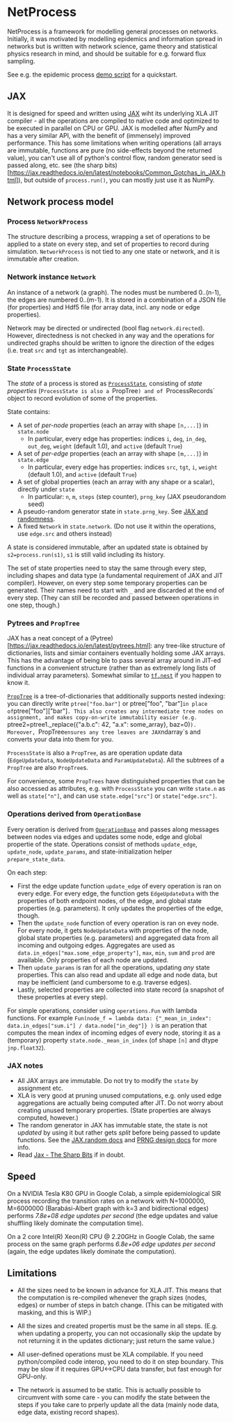 # NetProcess

NetProcess is a framework for modelling general processes on networks. Initially, it was motivated by modelling epidemics and information spread in networks but is written with network science, game theory and statistical physics research in mind, and should be suitable for e.g. forward flux sampling.

See e.g. the epidemic process [demo script](https://github.com/gavento/netprocess/blob/master/netprocess/scripts/epi_demo.py) for a quickstart.

## JAX

It is designed for speed and written using [JAX](https://jax.readthedocs.io/en/latest/) wiht its underlying XLA JIT compiler - all the operations are compiled to native code and optimized to be executed in parallel on CPU or GPU. JAX is modelled after NumPy and has a very similar API, with the benefit of (immensely) improved performance. This has some limitations when writing operations (all arrays are immutable, functions are pure (no side-effects beyond the returned value), you can't use all of python's control flow, random generator seed is passed along, etc. see (the sharp bits)[https://jax.readthedocs.io/en/latest/notebooks/Common_Gotchas_in_JAX.html]), but outside of `process.run()`, you can mostly just use it as NumPy.

## Network process model

### Process `NetworkProcess`

The structure describing a process, wrapping a set of operations to be applied to a state on every step, and set of properties to record during simulation.
`NetworkProcess` is not tied to any one state or network, and it is immutable after creation.

### Network instance `Network`

An instance of a network (a graph). The nodes must be numbered 0..(n-1), the edges are numbered 0..(m-1).
It is stored in a combination of a JSON file (for properties) and Hdf5 file (for array data, incl. any node or edge properties).

Network may be directed or undirected (bool flag `network.directed`). However, directedness is not checked in any way and the operations for undirected graphs should be written to ignore the direction of the edges (i.e. treat `src` and `tgt` as interchangeable).

### State `ProcessState`

The *state* of a process is stored as [`ProcessState`](https://github.com/gavento/netprocess/blob/master/netprocess/network_process/state.py), consisting of _state properties_ (`ProcessState is also a `PropTree`) and of `ProcessRecords` object to record evolution of some of the properties.

State contains:
* A set of _per-node_ properties (each an array with shape `[n,...]`) in `state.node`
  * In particular, every edge has properties: indices `i`, `deg`, `in_deg`, `out_deg`, `weight` (default 1.0), and `active` (default `True`)
* A set of _per-edge_ properties (each an array with shape `[m,...]`) in `state.edge`
  * In particular, every edge has properties: indices `src`, `tgt`, `i`, `weight` (default 1.0), and `active` (default `True`)
* A set of global properties (each an array with any shape or a scalar), directly under `state`
  * In particular: `n`, `m`, `steps` (step counter), `prng_key` (JAX pseudorandom seed)
* A pseudo-random generator state in `state.prng_key`. See [JAX and randomness](https://jax.readthedocs.io/en/latest/jax.random.html).
* A fixed `Network` in `state.network`. (Do not use it within the operations, use `edge.src` and others instead)

A state is considered immutable, after an updated state is obtained by `s2=process.run(s1)`, `s1` is still valid including its history.

The set of state properties need to stay the same through every step, including shapes and data type (a fundamental requirement of JAX and JIT compiler). However, on every step some temporary properties can be generated. Their names need to start with `_` and are discarded at the end of every step. (They can still be recorded and passed between operations in one step, though.)

### Pytrees and `PropTree`

JAX has a neat concept of a (Pytree)[https://jax.readthedocs.io/en/latest/pytrees.html]: any tree-like structure of dictionaries, lists and simiar containers eventually holding some JAX arrays. This has the advantage of being ble to pass several array around in JIT-ed functions in a convenient structure (rather than as extremely long lists of individual array parameters). Somewhat similar to [`tf.nest`](https://www.tensorflow.org/api_docs/python/tf/nest) if you happen to know it.

[`PropTree`](https://github.com/gavento/netprocess/blob/master/netprocess/utils/prop_tree.py) is a tree-of-dictionaries that additionally supports nested indexing: you can directly write `ptree["foo.bar"]` or ptree["foo", "bar"]` in place of `ptree["foo"]["bar"]`. This also creates any intermediate tree nodes on assignment, and makes copy-on-write immutability easier (e.g. `ptree2=ptree1._replace({"a.b.c": 42, "a.x": some_array}, baz=0)`). Moreover, `PropTree` ensures any tree leaves are JAX `ndarray`s and converts your data into them for you.

`ProcessState` is also a `PropTree`, as are operation update data (`EdgeUpdateData`, `NodeUpdateData` and `ParamUpdateData`). All the subtrees of a `PropTree` are also `PropTree`s.

For convenience, some `PropTrees` have distinguished properties that can be also accessed as attributes, e.g. with `ProcessState` you can write `state.n` as well as `state["n"]`, and can use `state.edge["src"]` or `state["edge.src"]`.

### Operations derived from `OperationBase`

Every oeration is derived from [`OperationBase`](https://github.com/gavento/netprocess/blob/master/netprocess/network_process/operation.py) and passes along messages between nodes via edges and updates some node, edge and global propertie of the state. Operations consist of methods `update_edge`, `update_node`, `update_params`, and state-initialization helper `prepare_state_data`.

On each step:

* First the edge update function `update_edge` of every operation is ran on every edge. For every edge, the function gets `EdgeUpdateData` with the properties of both endpoint nodes, of the edge, and global state properties (e.g. parameters). It only updates the properties of the edge, though.
* Then the `update_node` function of every operation is ran on evey node. For every node, it gets `NodeUpdateData` with properties of the node, global state properties (e.g. parameters) and aggregated data from all incoming and outgoing edges. Aggregates are used as `data.in_edges["max.some_edge_property"]`, `max`, `min`, `sum` and `prod` are available. Only properties of each node are updated.
* Then `update_params` is ran for all the operations, updating _any_ state properties. This can also read and update all edge and node data, but may be inefficient (and cumbersome to e.g. traverse edges).
* Lastly, selected properties are collected into state record (a snapshot of these properties at every step).

For simple operations, consider using `operations.Fun` with lambda functions. For example `Fun(node_f = lambda data: {"_mean_in_index": data.in_edges["sum.i"] / data.node["in_deg"]} )` is an peration that computes the mean index of incoming edges of every node, storing it as a (temporary) property `state.node._mean_in_index` (of shape `[n]` and dtype `jnp.float32`).

### JAX notes

* All JAX arrays are immutable. Do not try to modify the `state` by assignment etc.
* XLA is very good at pruning unused computations, e.g. only used edge aggregations are actually being computed after JIT. Do not worry about creating unused temporary properties. (State properties are always computed, however.)
* The random generator in JAX has immutable state, the state is not *updated* by using it but rather gets *split* before being passed to update functions. See the [JAX.random docs](https://jax.readthedocs.io/en/latest/jax.random.html) and [PRNG design docs](https://github.com/google/jax/blob/master/design_notes/prng.md) for more info.
* Read [Jax - The Sharp Bits](https://jax.readthedocs.io/en/latest/notebooks/Common_Gotchas_in_JAX.html) if in doubt.

## Speed

On a NVIDIA Tesla K80 GPU in Google Colab, a simple epidemiological SIR process recording the transition rates on a network with N=1000000, M=6000000 (Barabási-Albert graph with k=3 and bidirectional edges) performs *7.8e+08 edge updates per second* (the edge updates and value shuffling likely dominate the computation time).

On a 2 core Intel(R) Xeon(R) CPU @ 2.20GHz in Google Colab, the same process on the same graph performs *6.8e+06 edge updates per second* (again, the edge updates likely dominate the computation).


## Limitations

* All the sizes need to be known in advance for XLA JIT. This means that the computation is re-compiled whenever the graph sizes (nodes, edges) or number of steps in batch change.
(This can be mitigated with masking, and this is WIP.)

* All the sizes and created propertis must be the same in all steps. (E.g. when updating a property, you can not occasionally skip the update by not returning it in the updates dictionary; just return the same value.)

* All user-defined operations must be XLA compilable. If you need python/compiled code interop, you need to do it on step boundary. This may be slow if it requires GPU<->CPU data transfer, but fast enough for GPU-only.

* The network is assumed to be static. This is actually possible to circumvent with some care - you can modify the state between the steps if you take care to prperly update all the data (mainly node data, edge data, existing record shapes).
